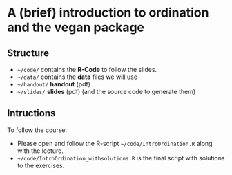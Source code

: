 # A (brief) introduction to ordination and the vegan package


## Structure
* `~/code/` contains the **R-Code** to follow the slides.
* `~/data/` contains the **data** files we will use
* `~/handout/` **handout** (pdf)
* `~/slides/` **slides** (pdf) (and the source code to generate them)


## Intructions
To follow the course:

* Please open and follow the R-script `~/code/IntroOrdination.R` along with the lecture.
* `~/code/IntroOrdination_withsolutions.R` is the final script with solutions to the exercises.
